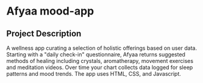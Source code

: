 # Afyaa mood-app




## Project Description

A wellness app curating a selection of holistic offerings based on user data. Starting with a "daily check-in" questionnaire, Afyaa returns suggested methods of healing including crystals, aromatherapy, movement exercises and meditation videos. Over time your chart collects data logged for sleep patterns and mood trends. The app uses HTML, CSS, and Javascript.




